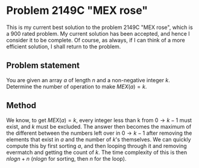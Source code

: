 # Problem 2149C "MEX rose"
This is my current best solution to the problem 2149C "MEX rose", which is a 900 rated problem. My current solution has been accepted, and hence I consider it to be complete. Of course, as always, if I can think of a more efficient solution, I shall return to the problem. 

## Problem statement
You are given an array $a$ of length $n$ and a non-negative integer $k$. Determine the number of operation to make $MEX(a) = k$.

## Method
We know, to get $MEX(a) = k$, every integer less than k from $0 \rightarrow k - 1$ must exist, and $k$ must be excluded. The answer then becomes the maximum of the different between the numbers left over in $0 \rightarrow k - 1$ after removing the elements that exist in $a$ and the number of $k$'s themselves. We can quickly compute this by first sorting $a$, and then looping through it and removing evermatch and getting the count of $k$. The time complexity of this is then $n log n + n$ ($n log n$ for sorting, then $n$ for the loop).
